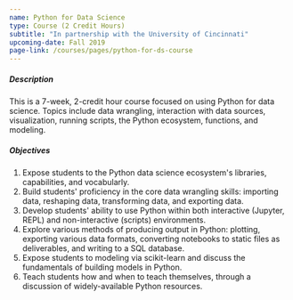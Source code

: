 ```yaml
---
name: Python for Data Science
type: Course (2 Credit Hours)
subtitle: "In partnership with the University of Cincinnati"
upcoming-date: Fall 2019
page-link: /courses/pages/python-for-ds-course
---
```

##### Description
This is a 7-week, 2-credit hour course focused on using Python for data science.
Topics include data wrangling, interaction with data sources, visualization, running scripts, the Python ecosystem, functions, and modeling.

##### Objectives
1. Expose students to the Python data science ecosystem's libraries, capabilities, and vocabularly.
2. Build students' proficiency in the core data wrangling skills: importing data, reshaping data, transforming data, and exporting data.
3. Develop students' ability to use Python within both interactive (Jupyter, REPL) and non-interactive (scripts) environments.
4. Explore various methods of producing output in Python: plotting, exporting various data formats, converting notebooks to static files as deliverables, and writing to a SQL database.
5. Expose students to modeling via scikit-learn and discuss the fundamentals of building models in Python.
6. Teach students how and when to teach themselves, through a discussion of widely-available Python resources.

